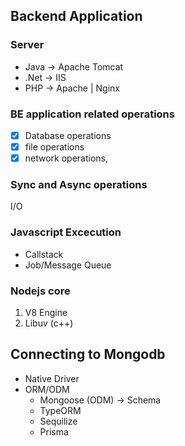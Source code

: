 ## Backend Application
### Server
- Java -> Apache Tomcat
- .Net -> IIS
- PHP -> Apache | Nginx

### BE application related operations
- [x] Database operations
- [x] file operations
- [x] network operations,

### Sync and Async operations
I/O

### Javascript Excecution
- Callstack
- Job/Message Queue

### Nodejs core 
1. V8 Engine
2. Libuv (c++)

## Connecting to Mongodb
- Native Driver
- ORM/ODM
  - Mongoose (ODM) -> Schema
  - TypeORM
  - Sequilize
  - Prisma